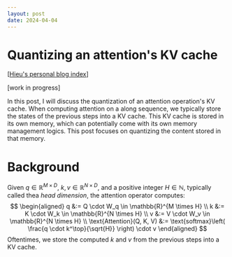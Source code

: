 ```yaml
---
layout: post
date: 2024-04-04
---
```


Quantizing an attention's KV cache
==================================

[[Hieu's personal blog index](./index)]

[work in progress]

In this post, I will discuss the quantization of an attention operation's KV
cache.  When computing attention on a along sequence, we typically store the
states of the previous steps into a KV cache. This KV cache is stored in its
own memory, which can potentially come with its own memory management logics.
This post focuses on quantizing the content stored in that memory.

# Background
Given $q \in \mathbb{R}^{M \times D}$, $k, v \in \mathbb{R}^{N \times D}$, and a
positive integer $H \in \mathbb{N}$, typically called thea *head dimension*,
the attention operator computes:
$$
\begin{aligned}
q &:= Q \cdot W_q \in \mathbb{R}^{M \times H} \\
k &:= K \cdot W_k \in \mathbb{R}^{N \times H} \\
v &:= V \cdot W_v \in \mathbb{R}^{N \times H} \\
\text{Attention}(Q, K, V)
  &:= \text{softmax}\left(
      \frac{q \cdot k^\top}{\sqrt{H}}
    \right)
    \cdot v
\end{aligned}
$$
Oftentimes, we store the computed $k$ and $v$ from the previous steps into a KV
cache.
